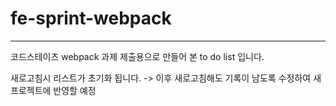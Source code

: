 # fe-sprint-webpack
<hr/>
<p>코드스테이츠 webpack 과제 제출용으로 만들어 본 to do list 입니다.</p>
<p>새로고침시 리스트가 초기화 됩니다. -> 이후 새로고침해도 기록이 남도록 수정하여 새 프로젝트에 반영할 예정</p>
<https://dev-sena.github.io/fe-sprint-webpack/>
